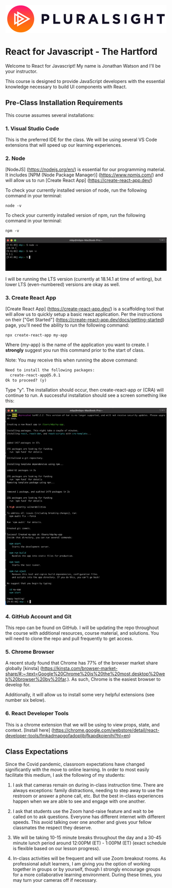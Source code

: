 ![Pluralsight Logo](/assets/Pluralsight-Logo.jpeg)

# React for Javascript - The Hartford

Welcome to React for Javascript! My name is Jonathan Watson and I'll be your instructor. 

This course is designed to provide JavaScript developers with the essential knowledge necessary to build UI components with React.

## Pre-Class Installation Requirements

This course assumes several installations: 

### 1. Visual Studio Code

This is the preferred IDE for the class. We will be using several VS Code extensions that will speed up our learning experiences. 

### 2. Node

[NodeJS] (https://nodejs.org/en/) is essential for our programming material. It includes [NPM (Node Package Manager)] (https://www.npmjs.com/) and will allow us to run [Create React App] (https://create-react-app.dev/)

To check your currently installed version of node, run the following command in your terminal: 

```
node -v
```

To check your currently installed version of npm, run the following command in your terminal: 

```
npm -v
```

![README-node-version](/assets/README-node-version.png)

I will be running the LTS version (currently at 18.14.1 at time of writing), but lower LTS (even-numbered) versions are okay as well. 

### 3. Create React App

[Create React App] (https://create-react-app.dev/) is a scaffolding tool that will allow us to quickly setup a basic react application. Per the instructions on their ["Get Started"] (https://create-react-app.dev/docs/getting-started) page, you'll need the ability to run the following command: 

```
npx create-react-app my-app
```

Where {my-app} is the name of the application you want to create. I **strongly** suggest you run this command prior to the start of class. 

Note: You may receive this when running the above command: 

```
Need to install the following packages:
  create-react-app@5.0.1
Ok to proceed? (y)
```

Type "y". The installation should occur, then create-react-app or (CRA) will continue to run. A successful installation should see a screen something like this: 

![README-cra-install](/assets//README-cra-install.png)

### 4. GitHub Account and Git

This repo can be found on GitHub. I will be updating the repo throughout the course with additional resources, course material, and solutions. You will need to clone the repo and pull frequently to get access. 

### 5. Chrome Browser

A recent study found that Chrome has 77% of the browser market share globally [kinsta] (https://kinsta.com/browser-market-share/#:~:text=Google%20Chrome%20is%20the%20most,desktop%20web%20browser%20by%20far.). As such, Chrome is the easiest browser to develop for. 

Additionally, it will allow us to install some very helpful extensions (see number six below).

### 6. React Developer Tools

This is a chrome extension that we will be using to view props, state, and context. [Install here] (https://chrome.google.com/webstore/detail/react-developer-tools/fmkadmapgofadopljbjfkapdkoienihi?hl=en)

## Class Expectations

Since the Covid pandemic, classroom expectations have changed significantly with the move to online learning. In order to most easily facilitate this medium, I ask the following of my students: 

1. I ask that cameras remain on during in-class instruction time. There are always exceptions: family distractions, needing to step away to use the restroom or answer a phone call, etc. But the best in-class experiences happen when we are able to see and engage with one another. 

2. I ask that students use the Zoom hand-raise feature and wait to be called on to ask questions. Everyone has different internet with different speeds. This avoid talking over one another and gives your fellow classmates the respect they deserve. 

3. We will be taking 10-15 minute breaks throughout the day and a 30-45 minute lunch period around 12:00PM (ET) - 1:00PM (ET) (exact schedule is flexible based on our lesson progress). 

4. In-class activities will be frequent and will use Zoom breakout rooms. As professional adult learners, I am giving you the option of working together in groups or by yourself, though I strongly encourage groups for a more collaborative learning environment. During these times, you may turn your cameras off if necessary. 